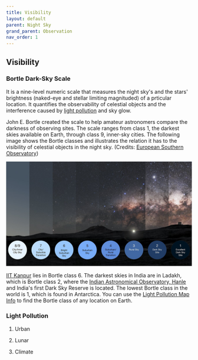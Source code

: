 ```yaml
---
title: Visibility
layout: default
parent: Night Sky
grand_parent: Observation
nav_order: 1
---
```


## Visibility

### Bortle Dark-Sky Scale

It is a nine-level numeric scale that measures the night sky's and the stars' brightness (naked-eye and stellar limiting magnituded) of a prticular location. It quantifies the observability of celestial objects and the interference caused by [light pollution](./visibility.html#light-pollution) and sky glow.

John E. Bortle created the scale to help amateur astronomers compare the darkness of observing sites. The scale ranges from class 1, the darkest skies available on Earth, through class 9, inner-sky cities. The following image shows the Bortle classes and illustrates the relation it has to the visibility of celestial objects in the night sky. (Credits: [European Southern Observatory](https://www.eso.org/public/))

![Bortle Scale](./../../assets/images/observation/night%20sky/visibility/bortle.jpg)

[IIT Kanpur](https://www.iitk.ac.in/) lies in Bortle class 6. The darkest skies in India are in Ladakh, which is Bortle class 2, where the [Indian Astronomical Observatory, Hanle](https://www.iiap.res.in/?q=centres_iao.htm) and India's first Dark Sky Reserve is located. The lowest Bortle class in the world is 1, which is found in Antarctica. You can use the [Light Pollution Map Info](https://www.lightpollutionmap.info/) to find the Bortle class of any location on Earth.

### Light Pollution

1. Urban

2. Lunar

3. Climate
